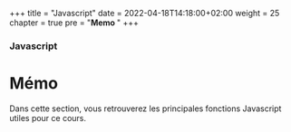 +++
title = "Javascript"
date = 2022-04-18T14:18:00+02:00
weight = 25
chapter = true
pre = "<b>Memo </b>"
+++

### Javascript

# Mémo

Dans cette section, vous retrouverez les principales fonctions Javascript utiles pour ce cours.
